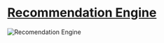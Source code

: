 # [Recommendation Engine](../../../README.md)

![Recomendation Engine](../images/recommendation_engine.svg)
